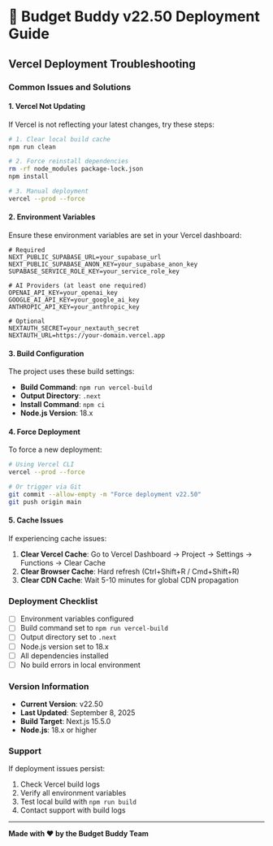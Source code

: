 # 🚀 Budget Buddy v22.50 Deployment Guide

## Vercel Deployment Troubleshooting

### Common Issues and Solutions

#### 1. **Vercel Not Updating**
If Vercel is not reflecting your latest changes, try these steps:

```bash
# 1. Clear local build cache
npm run clean

# 2. Force reinstall dependencies
rm -rf node_modules package-lock.json
npm install

# 3. Manual deployment
vercel --prod --force
```

#### 2. **Environment Variables**
Ensure these environment variables are set in your Vercel dashboard:

```env
# Required
NEXT_PUBLIC_SUPABASE_URL=your_supabase_url
NEXT_PUBLIC_SUPABASE_ANON_KEY=your_supabase_anon_key
SUPABASE_SERVICE_ROLE_KEY=your_service_role_key

# AI Providers (at least one required)
OPENAI_API_KEY=your_openai_key
GOOGLE_AI_API_KEY=your_google_ai_key
ANTHROPIC_API_KEY=your_anthropic_key

# Optional
NEXTAUTH_SECRET=your_nextauth_secret
NEXTAUTH_URL=https://your-domain.vercel.app
```

#### 3. **Build Configuration**
The project uses these build settings:
- **Build Command**: `npm run vercel-build`
- **Output Directory**: `.next`
- **Install Command**: `npm ci`
- **Node.js Version**: 18.x

#### 4. **Force Deployment**
To force a new deployment:

```bash
# Using Vercel CLI
vercel --prod --force

# Or trigger via Git
git commit --allow-empty -m "Force deployment v22.50"
git push origin main
```

#### 5. **Cache Issues**
If experiencing cache issues:

1. **Clear Vercel Cache**: Go to Vercel Dashboard → Project → Settings → Functions → Clear Cache
2. **Clear Browser Cache**: Hard refresh (Ctrl+Shift+R / Cmd+Shift+R)
3. **Clear CDN Cache**: Wait 5-10 minutes for global CDN propagation

### Deployment Checklist

- [ ] Environment variables configured
- [ ] Build command set to `npm run vercel-build`
- [ ] Output directory set to `.next`
- [ ] Node.js version set to 18.x
- [ ] All dependencies installed
- [ ] No build errors in local environment

### Version Information

- **Current Version**: v22.50
- **Last Updated**: September 8, 2025
- **Build Target**: Next.js 15.5.0
- **Node.js**: 18.x or higher

### Support

If deployment issues persist:
1. Check Vercel build logs
2. Verify all environment variables
3. Test local build with `npm run build`
4. Contact support with build logs

---

**Made with ❤️ by the Budget Buddy Team**